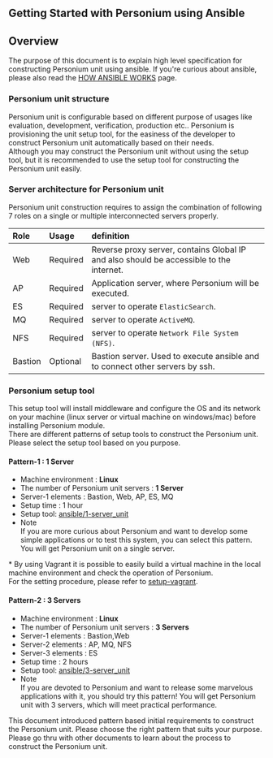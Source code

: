 Getting Started with Personium using Ansible
--------------------------------------------

Overview
--------

The purpose of this document is to explain high level specification for constructing Personium unit using ansible. If you're curious about ansible, please also read the [HOW ANSIBLE WORKS](http://www.ansible.com/how-ansible-works) page.

### Personium unit structure

Personium unit is configurable based on different purpose of usages like evaluation, development, verification, production etc.. Personium is provisioning the unit setup tool, for the easiness of the developer to construct Personium unit automatically based on their needs.  
Although you may construct the Personium unit without using the setup tool, but it is recommended to use the setup tool for constructing the Personium unit easily.

### Server architecture for Personium unit

Personium unit construction requires to assign the combination of following 7 roles on a single or multiple interconnected servers properly.

|Role|Usage<br>|definition<br>|
|:--|:--|:--|
|Web|Required<br>|Reverse proxy server, contains Global IP and also should be accessible to the internet.<br>|
|AP|Required<br>|Application server, where Personium will be executed.<br>|
|ES|Required<br>|server to operate `ElasticSearch`.<br>|
|MQ|Required<br>|server to operate `ActiveMQ`.|
|NFS|Required<br>|server to operate `Network File System (NFS)`.<br>|
|Bastion|Optional<br>|Bastion server. Used to execute ansible and to connect other servers by ssh.<br>|

### Personium setup tool

This setup tool will install middleware and configure the OS and its network on your machine (linux server or virtual machine on windows/mac) before installing Personium module.  
There are different patterns of setup tools to construct the Personium unit. Please select the setup tool based on you purpose.

#### Pattern-1 : 1 Server

-   Machine environment : **Linux**
-   The number of Personium unit servers : **1 Server**
-   Server-1 elements : Bastion, Web, AP, ES, MQ
-   Setup time : 1 hour
-   Setup tool: [ansible/1-server\_unit](https://github.com/personium/ansible/tree/master/1-server_unit "1-server_unit")
-   Note  
    If you are more curious about Personium and want to develop some simple applications or to test this system, you can select this pattern. You will get Personium unit on a single server.

\* By using Vagrant it is possible to easily build a virtual machine in the local machine environment and check the operation of Personium.  
For the setting procedure, please refer to [setup-vagrant](https://github.com/personium/setup-vagrant).

#### Pattern-2 : 3 Servers

-   Machine environment : **Linux**
-   The number of Personium unit servers : **3 Servers**
-   Server-1 elements : Bastion,Web
-   Server-2 elements : AP, MQ, NFS
-   Server-3 elements : ES
-   Setup time : 2 hours
-   Setup tool: [ansible/3-server\_unit](https://github.com/personium/ansible/tree/master/3-server_unit "3-server_unit")
-   Note  
    If you are devoted to Personium and want to release some marvelous applications with it, you should try this pattern! You will get Personium unit with 3 servers, which will meet practical performance.

This document introduced pattern based initial requirements to construct the Personium unit. Please choose the right pattern that suits your purpose.  
Please go thru with other documents to learn about the process to construct the Personium unit.
